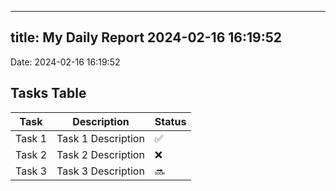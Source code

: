
---
title: My Daily Report 2024-02-16 16:19:52
---

Date: 2024-02-16 16:19:52

## Tasks Table

| Task | Description | Status |
|------|-------------|--------|
| Task 1 | Task 1 Description | ✅ |
| Task 2 | Task 2 Description | ❌ |
| Task 3 | Task 3 Description | 🔜 |

